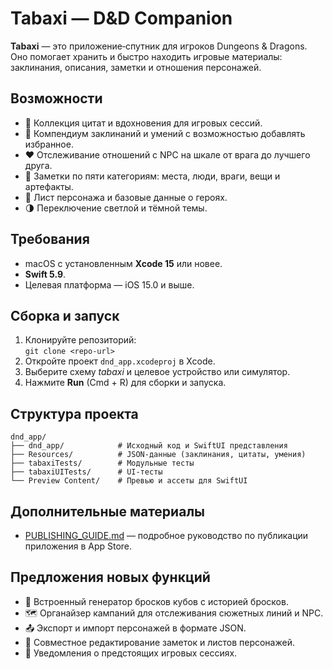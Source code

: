# Tabaxi — D&D Companion

**Tabaxi** — это приложение‑спутник для игроков Dungeons & Dragons.
Оно помогает хранить и быстро находить игровые материалы: заклинания,
описания, заметки и отношения персонажей.

## Возможности

- 🎲 Коллекция цитат и вдохновения для игровых сессий.
- 📖 Компендиум заклинаний и умений с возможностью добавлять избранное.
- ❤️ Отслеживание отношений с NPC на шкале от врага до лучшего друга.
- 📝 Заметки по пяти категориям: места, люди, враги, вещи и артефакты.
- 🧙 Лист персонажа и базовые данные о героях.
- 🌗 Переключение светлой и тёмной темы.

## Требования

- macOS с установленным **Xcode 15** или новее.
- **Swift 5.9**.
- Целевая платформа — iOS 15.0 и выше.

## Сборка и запуск

1. Клонируйте репозиторий:  
   `git clone <repo-url>`
2. Откройте проект `dnd_app.xcodeproj` в Xcode.
3. Выберите схему *tabaxi* и целевое устройство или симулятор.
4. Нажмите **Run** (Cmd + R) для сборки и запуска.

## Структура проекта

```
dnd_app/
├── dnd_app/            # Исходный код и SwiftUI представления
├── Resources/          # JSON‑данные (заклинания, цитаты, умения)
├── tabaxiTests/        # Модульные тесты
├── tabaxiUITests/      # UI‑тесты
└── Preview Content/    # Превью и ассеты для SwiftUI
```

## Дополнительные материалы

- [PUBLISHING_GUIDE.md](PUBLISHING_GUIDE.md) — подробное руководство по публикации приложения в App Store.

## Предложения новых функций

- 🎲 Встроенный генератор бросков кубов с историей бросков.
- 🗺️ Органайзер кампаний для отслеживания сюжетных линий и NPC.
- 📤 Экспорт и импорт персонажей в формате JSON.
- 🤝 Совместное редактирование заметок и листов персонажей.
- 🔔 Уведомления о предстоящих игровых сессиях.

